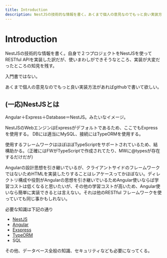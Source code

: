 ```yaml
---
title: Introduction
description: NestJSの技術的な情報を書く。あくまで個人の意見なのでもっと良い実装方法があればgithubで書いて欲しい。
---
```


# Introduction

NestJSの技術的な情報を書く。自身で２つプロジェクトをNestJSを使ってRESTful APIを実装した訳だが、使いまわしができそうなところ、実装が大変だったところの知見を残す。

入門書ではない。

あくまで個人の意見なのでもっと良い実装方法があればgithubで書いて欲しい。

<ClientOnly>
  <CallInFeedAdsense />
</ClientOnly>

## (一応)NestJSとは

Angular＋Express＋Database＝NestJS。みたいなイメージ。

NestJSのWebエンジンはExpressがデフォルトであるため、ここでもExpressを使用する。
DBには適当にMySQL、接続にはTypeORMを使用する。

使用するフレームワークはほぼほぼTypeScriptをサポートされているため、結構助かる。（正確にはFWがTypeScriptで作成されてたり、MWに@typesが存在するだけだが）

Angularの設計思想を引き継いでいるが、クライアントサイドのフレームワークではないためHTMLを実装したりすることはレアケースってかほぼない。ディレクトリ構成や役割がAngularの思想を引き継いでいるためAngular使いならば学習コストは低くなると思いたいが、その他の学習コストが高いため、Angular使いなら簡単に実装できるとは言えない。それは他のRESTful フレームワークを使っていても同じ事かもしれない。

必要な知識は下記の通り

* [NestJS](https://nestjs.com/)
* [Angular](https://angular.io/)
* [Exspress](https://expressjs.com/)
* [TypeORM](https://typeorm.io/)
* SQL

その他、データベース全般の知識、セキュリティなども必要になってくる。

